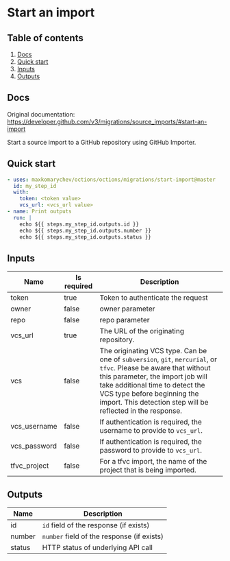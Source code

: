 # Start an import

## Table of contents

1. [Docs](#docs)
1. [Quick start](#quick-start)
1. [Inputs](#inputs)
1. [Outputs](#outputs)

<a name="quick-start" ></a>
## Docs

Original documentation: https://developer.github.com/v3/migrations/source_imports/#start-an-import

Start a source import to a GitHub repository using GitHub Importer.


<a name="quick start" ></a>
## Quick start

```yaml
- uses: maxkomarychev/octions/octions/migrations/start-import@master
  id: my_step_id
  with:
    token: <token value>
    vcs_url: <vcs_url value>
- name: Print outputs
  run: |
    echo ${{ steps.my_step_id.outputs.id }}
    echo ${{ steps.my_step_id.outputs.number }}
    echo ${{ steps.my_step_id.outputs.status }}
```


<a name="inputs" ></a>
## Inputs

| Name | Is required | Description |
|---|---|---|
|token|true|Token to authenticate the request
|owner|false|owner parameter
|repo|false|repo parameter
|vcs_url|true|The URL of the originating repository.
|vcs|false|The originating VCS type. Can be one of `subversion`, `git`, `mercurial`, or `tfvc`. Please be aware that without this parameter, the import job will take additional time to detect the VCS type before beginning the import. This detection step will be reflected in the response.
|vcs_username|false|If authentication is required, the username to provide to `vcs_url`.
|vcs_password|false|If authentication is required, the password to provide to `vcs_url`.
|tfvc_project|false|For a tfvc import, the name of the project that is being imported.

<a name="outputs" ></a>
## Outputs

| Name | Description |
|---|---|
|id|`id` field of the response (if exists)|
|number|`number` field of the response (if exists)|
|status|HTTP status of underlying API call|

